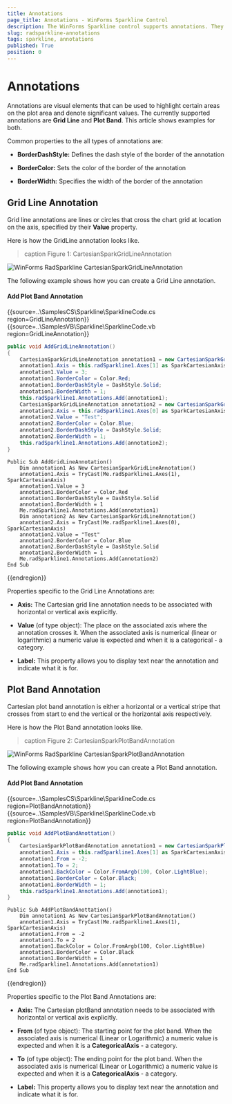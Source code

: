 ```yaml
---
title: Annotations
page_title: Annotations - WinForms Sparkline Control
description: The WinForms Sparkline control supports annotations. They represent visual elements that can be used to highlight certain areas on the plot area and denote significant values.
slug: radsparkline-annotations
tags: sparkline, annotations
published: True
position: 0
---
```


# Annotations

Annotations are visual elements that can be used to highlight certain areas on the plot area and denote significant values. The currently supported annotations are __Grid Line__ and __Plot Band__. This article shows examples for both.

Common properties to the all types of annotations are:

* __BorderDashStyle:__ Defines the dash style of the border of the annotation

* __BorderColor:__ Sets the color of the border of the annotation

* __BorderWidth:__ Specifies the width of the border of the annotation

## Grid Line Annotation

Grid line annotations are lines or circles that cross the chart grid at location on the axis, specified by their __Value__ property.

Here is how the GridLine annotation looks like.

>caption Figure 1: CartesianSparkGridLineAnnotation

![WinForms RadSparkline CartesianSparkGridLineAnnotation](images/sparkline-annotations001.png)

The following example shows how you can create a Grid Line annotation.

#### Add Plot Band Annotation 

{{source=..\SamplesCS\Sparkline\SparklineCode.cs region=GridLineAnnotation}} 
{{source=..\SamplesVB\Sparkline\SparklineCode.vb region=GridLineAnnotation}}
````C#
public void AddGridLineAnnotation()
{
    CartesianSparkGridLineAnnotation annotation1 = new CartesianSparkGridLineAnnotation();
    annotation1.Axis = this.radSparkline1.Axes[1] as SparkCartesianAxis;
    annotation1.Value = 3;
    annotation1.BorderColor = Color.Red;
    annotation1.BorderDashStyle = DashStyle.Solid;
    annotation1.BorderWidth = 1;
    this.radSparkline1.Annotations.Add(annotation1);
    CartesianSparkGridLineAnnotation annotation2 = new CartesianSparkGridLineAnnotation();
    annotation2.Axis = this.radSparkline1.Axes[0] as SparkCartesianAxis;
    annotation2.Value = "Test";
    annotation2.BorderColor = Color.Blue;
    annotation2.BorderDashStyle = DashStyle.Solid;
    annotation2.BorderWidth = 1;
    this.radSparkline1.Annotations.Add(annotation2);
}

````
````VB.NET
Public Sub AddGridLineAnnotation()
    Dim annotation1 As New CartesianSparkGridLineAnnotation()
    annotation1.Axis = TryCast(Me.radSparkline1.Axes(1), SparkCartesianAxis)
    annotation1.Value = 3
    annotation1.BorderColor = Color.Red
    annotation1.BorderDashStyle = DashStyle.Solid
    annotation1.BorderWidth = 1
    Me.radSparkline1.Annotations.Add(annotation1)
    Dim annotation2 As New CartesianSparkGridLineAnnotation()
    annotation2.Axis = TryCast(Me.radSparkline1.Axes(0), SparkCartesianAxis)
    annotation2.Value = "Test"
    annotation2.BorderColor = Color.Blue
    annotation2.BorderDashStyle = DashStyle.Solid
    annotation2.BorderWidth = 1
    Me.radSparkline1.Annotations.Add(annotation2)
End Sub

````
 

{{endregion}} 

Properties specific to the Grid Line Annotations are:

* __Axis:__ The Cartesian grid line annotation needs to be associated with horizontal or vertical axis explicitly.
            
* __Value__ (of type object): The place on the associated axis where the annotation crosses it. When the associated axis is numerical (linear or logarithmic) a numeric value is expected and when it is a categorical - a category.

* __Label:__ This property allows you to display text near the annotation and indicate what it is for.


## Plot Band Annotation

Cartesian plot band annotation is either a horizontal or a vertical stripe that crosses from start to end the vertical or the horizontal axis respectively.

Here is how the Plot Band annotation looks like.

>caption Figure 2: CartesianSparkPlotBandAnnotation

![WinForms RadSparkline CartesianSparkPlotBandAnnotation](images/sparkline-annotations002.png)

The following example shows how you can create a Plot Band annotation.

#### Add Plot Band Annotation 

{{source=..\SamplesCS\Sparkline\SparklineCode.cs region=PlotBandAnnotation}} 
{{source=..\SamplesVB\Sparkline\SparklineCode.vb region=PlotBandAnnotation}}
````C#
public void AddPlotBandAnottation()
{
    CartesianSparkPlotBandAnnotation annotation1 = new CartesianSparkPlotBandAnnotation();
    annotation1.Axis = this.radSparkline1.Axes[1] as SparkCartesianAxis;
    annotation1.From = -2;
    annotation1.To = 2;
    annotation1.BackColor = Color.FromArgb(100, Color.LightBlue);
    annotation1.BorderColor = Color.Black;
    annotation1.BorderWidth = 1;
    this.radSparkline1.Annotations.Add(annotation1);
}

````
````VB.NET
Public Sub AddPlotBandAnottation()
    Dim annotation1 As New CartesianSparkPlotBandAnnotation()
    annotation1.Axis = TryCast(Me.radSparkline1.Axes(1), SparkCartesianAxis)
    annotation1.From = -2
    annotation1.To = 2
    annotation1.BackColor = Color.FromArgb(100, Color.LightBlue)
    annotation1.BorderColor = Color.Black
    annotation1.BorderWidth = 1
    Me.radSparkline1.Annotations.Add(annotation1)
End Sub

````
 

{{endregion}} 
 
 
Properties specific to the Plot Band Annotations are:

* __Axis:__ The Cartesian plotBand annotation needs to be associated with horizontal or vertical axis explicitly.

* __From__ (of type object): The starting point for the plot band. When the associated axis is numerical (Linear or Logarithmic) a numeric value is expected and when it is a  __CategoricalAxis__ - a category.

* __To__ (of type object): The ending point for the plot band. When the associated axis is numerical (Linear or Logarithmic) a numeric value is expected and when it is a __CategoricalAxis__ - a category.

* __Label:__ This property allows you to display text near the annotation and indicate what it is for.


